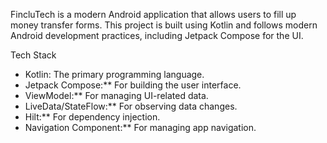 FincluTech is a modern Android application that allows users to fill up money transfer forms. 
This project is built using Kotlin and follows modern Android development practices, including Jetpack Compose for the UI.

Tech Stack

*   Kotlin: The primary programming language.
*   Jetpack Compose:** For building the user interface.
*   ViewModel:** For managing UI-related data.
*   LiveData/StateFlow:** For observing data changes.
*   Hilt:** For dependency injection.
*   Navigation Component:** For managing app navigation.
